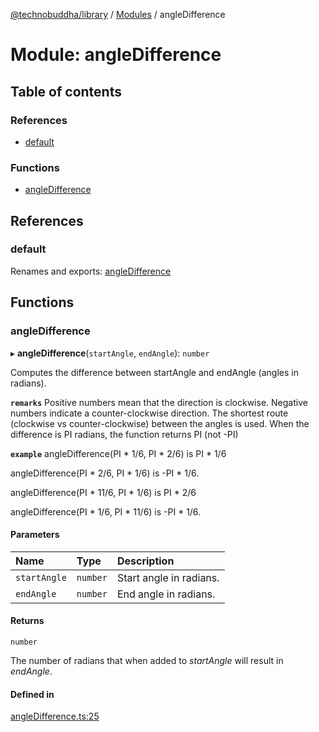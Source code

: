 [@technobuddha/library](../../README.md) / [Modules](../Modules.md) / angleDifference

# Module: angleDifference

## Table of contents

### References

- [default](angleDifference.md#default)

### Functions

- [angleDifference](angleDifference.md#angledifference)

## References

### default

Renames and exports: [angleDifference](angleDifference.md#angledifference)

## Functions

### angleDifference

▸ **angleDifference**(`startAngle`, `endAngle`): `number`

Computes the difference between startAngle and endAngle (angles in radians).

**`remarks`**
Positive numbers mean that the
direction is clockwise. Negative numbers indicate a counter-clockwise direction.
The shortest route (clockwise vs counter-clockwise) between the angles is used.
When the difference is PI radians, the function returns PI (not -PI)

**`example`**
angleDifference(PI * 1/6,  PI * 2/6) is PI * 1/6

angleDifference(PI * 2/6, PI * 1/6)  is -PI * 1/6.

angleDifference(PI * 11/6, PI * 1/6) is PI * 2/6

angleDifference(PI * 1/6, PI * 11/6) is -PI * 1/6.

#### Parameters

| Name | Type | Description |
| :------ | :------ | :------ |
| `startAngle` | `number` | Start angle in radians. |
| `endAngle` | `number` | End angle in radians. |

#### Returns

`number`

The number of radians that when added to *startAngle* will result in *endAngle*.

#### Defined in

[angleDifference.ts:25](../../src/angleDifference.ts#L25)
